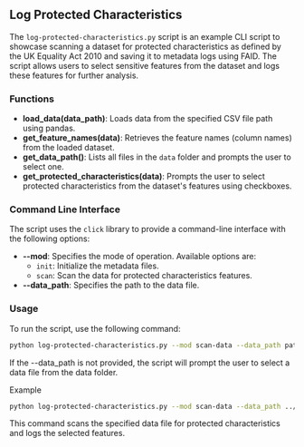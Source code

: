 ## Log Protected Characteristics

The `log-protected-characteristics.py` script is an example CLI script to showcase scanning a dataset for protected characteristics as defined by the UK Equality Act 2010 and saving it to metadata logs using FAID. The script allows users to select sensitive features from the dataset and logs these features for further analysis.

### Functions

- **load_data(data_path)**: Loads data from the specified CSV file path using pandas.
- **get_feature_names(data)**: Retrieves the feature names (column names) from the loaded dataset.
- **get_data_path()**: Lists all files in the `data` folder and prompts the user to select one.
- **get_protected_characteristics(data)**: Prompts the user to select protected characteristics from the dataset's features using checkboxes.

### Command Line Interface

The script uses the `click` library to provide a command-line interface with the following options:

- **--mod**: Specifies the mode of operation. Available options are:
  - `init`: Initialize the metadata files.
  - `scan`: Scan the data for protected characteristics features.
- **--data_path**: Specifies the path to the data file.

### Usage

To run the script, use the following command:

```sh
python log-protected-characteristics.py --mod scan-data --data_path path/to/your/data.csv
```

If the --data_path is not provided, the script will prompt the user to select a data file from the data folder.

Example
```sh
python log-protected-characteristics.py --mod scan-data --data_path ../credit-scoring-german/data/german_credit_data.csv
```

This command scans the specified data file for protected characteristics and logs the selected features.